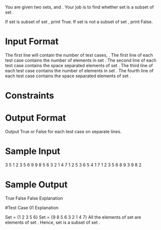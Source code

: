 You are given two sets,  and .
Your job is to find whether set  is a subset of set .

If set  is subset of set , print True.
If set  is not a subset of set , print False.

# Input Format

The first line will contain the number of test cases, .
The first line of each test case contains the number of elements in set .
The second line of each test case contains the space separated elements of set .
The third line of each test case contains the number of elements in set .
The fourth line of each test case contains the space separated elements of set .

# Constraints

# Output Format

Output True or False for each test case on separate lines.

# Sample Input

3
5
1 2 3 5 6
9
9 8 5 6 3 2 1 4 7
1
2
5
3 6 5 4 1
7
1 2 3 5 6 8 9
3
9 8 2

# Sample Output

True 
False
False
Explanation

#Test Case 01 Explanation

Set  = {1 2 3 5 6}
Set  = {9 8 5 6 3 2 1 4 7}
All the elements of set  are elements of set .
Hence, set  is a subset of set .
